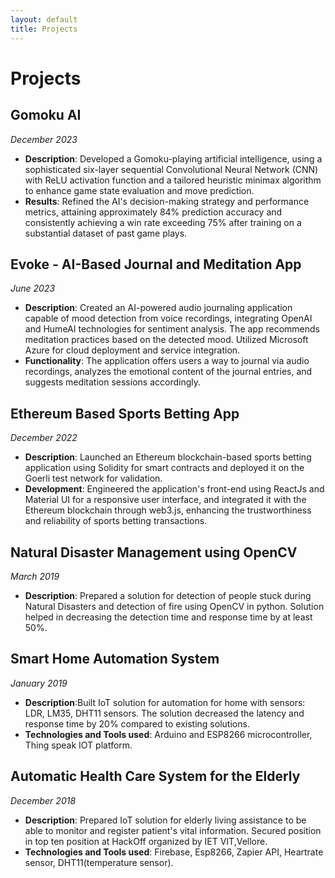 ```yaml
---
layout: default
title: Projects
---
```


# Projects

## Gomoku AI
_December 2023_
- **Description**: Developed a Gomoku-playing artificial intelligence, using a sophisticated six-layer sequential Convolutional Neural Network (CNN) with ReLU activation function and a tailored heuristic minimax algorithm to enhance game state evaluation and move prediction.
- **Results**: Refined the AI's decision-making strategy and performance metrics, attaining approximately 84% prediction accuracy and consistently achieving a win rate exceeding 75% after training on a substantial dataset of past game plays.

## Evoke - AI-Based Journal and Meditation App
_June 2023_
- **Description**: Created an AI-powered audio journaling application capable of mood detection from voice recordings, integrating OpenAI and HumeAI technologies for sentiment analysis. The app recommends meditation practices based on the detected mood. Utilized Microsoft Azure for cloud deployment and service integration.
- **Functionality**: The application offers users a way to journal via audio recordings, analyzes the emotional content of the journal entries, and suggests meditation sessions accordingly.

## Ethereum Based Sports Betting App
_December 2022_
- **Description**: Launched an Ethereum blockchain-based sports betting application using Solidity for smart contracts and deployed it on the Goerli test network for validation.
- **Development**: Engineered the application's front-end using ReactJs and Material UI for a responsive user interface, and integrated it with the Ethereum blockchain through web3.js, enhancing the trustworthiness and reliability of sports betting transactions.

## Natural Disaster Management using OpenCV
_March 2019_
- **Description**: Prepared a solution for detection of people stuck during Natural Disasters and detection of fire using OpenCV in python.
Solution helped in decreasing the detection time and response time by at least 50%.

## Smart Home Automation System
_January 2019_
- **Description**:Built IoT solution for automation for home with sensors: LDR, LM35, DHT11 sensors. The solution decreased the latency and
response time by 20% compared to existing solutions.
- **Technologies and Tools used**: Arduino and ESP8266 microcontroller, Thing speak IOT platform.

## Automatic Health Care System for the Elderly
_December 2018_
- **Description**: Prepared IoT solution for elderly living assistance to be able to monitor and register patient's vital information. Secured
position in top ten position at HackOff organized by IET VIT,Vellore.
- **Technologies and Tools used**: Firebase, Esp8266, Zapier API, Heartrate sensor, DHT11(temperature sensor).

